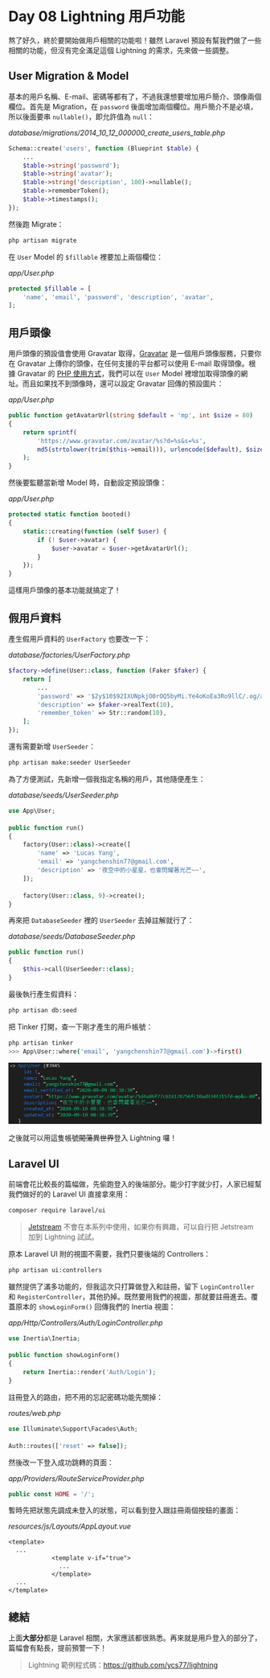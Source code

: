 # Day 08 Lightning 用戶功能

熬了好久，終於要開始做用戶相關的功能啦！雖然 Laravel 預設有幫我們做了一些相關的功能，但沒有完全滿足這個 Lightning 的需求，先來做一些調整。

## User Migration & Model

基本的用戶名稱、E-mail、密碼等都有了，不過我還想要增加用戶簡介、頭像兩個欄位。首先是 Migration，在 `password` 後面增加兩個欄位。用戶簡介不是必填，所以後面要串 `nullable()`，即允許值為 `null`：

*database/migrations/2014_10_12_000000_create_users_table.php*
```php
Schema::create('users', function (Blueprint $table) {
    ...
    $table->string('password');
    $table->string('avatar');
    $table->string('description', 100)->nullable();
    $table->rememberToken();
    $table->timestamps();
});
```

然後跑 Migrate：

```bash
php artisan migrate
```

在 `User` Model 的 `$fillable` 裡要加上兩個欄位：

*app/User.php*
```php
protected $fillable = [
    'name', 'email', 'password', 'description', 'avatar',
];
```

## 用戶頭像

用戶頭像的預設值會使用 Gravatar 取得，[Gravatar](https://en.gravatar.com/) 是一個用戶頭像服務，只要你在 Gravatar 上傳你的頭像，在任何支援的平台都可以使用 E-mail 取得頭像。根據 Gravatar 的 [PHP 使用方式](https://en.gravatar.com/site/implement/images/php/)，我們可以在 `User` Model 裡增加取得頭像的網址。而且如果找不到頭像時，還可以設定 Gravatar 回傳的預設圖片：

*app/User.php*
```php
public function getAvatarUrl(string $default = 'mp', int $size = 80)
{
    return sprintf(
        'https://www.gravatar.com/avatar/%s?d=%s&s=%s',
        md5(strtolower(trim($this->email))), urlencode($default), $size
    );
}
```

然後要監聽當新增 Model 時，自動設定預設頭像：

*app/User.php*
```php
protected static function booted()
{
    static::creating(function (self $user) {
        if (! $user->avatar) {
            $user->avatar = $user->getAvatarUrl();
        }
    });
}
```

這樣用戶頭像的基本功能就搞定了！

## 假用戶資料

產生假用戶資料的 `UserFactory` 也要改一下：

*database/factories/UserFactory.php*
```php
$factory->define(User::class, function (Faker $faker) {
    return [
        ...
        'password' => '$2y$10$92IXUNpkjO0rOQ5byMi.Ye4oKoEa3Ro9llC/.og/at2.uheWG/igi', // password
        'description' => $faker->realText(10),
        'remember_token' => Str::random(10),
    ];
});
```

還有需要新增 `UserSeeder`：

```bash
php artisan make:seeder UserSeeder
```

為了方便測試，先新增一個我指定名稱的用戶，其他隨便產生：

*database/seeds/UserSeeder.php*
```php
use App\User;

public function run()
{
    factory(User::class)->create([
        'name' => 'Lucas Yang',
        'email' => 'yangchenshin77@gmail.com',
        'description' => '夜空中的小星星，也會閃耀著光芒~~',
    ]);

    factory(User::class, 9)->create();
}
```

再來把 `DatabaseSeeder` 裡的 `UserSeeder` 去掉註解就行了：

*database/seeds/DatabaseSeeder.php*
```php
public function run()
{
    $this->call(UserSeeder::class);
}
```

最後執行產生假資料：

```bash
php artisan db:seed
```

把 Tinker 打開，查一下剛才產生的用戶帳號：

```bash
php artisan tinker
>>> App\User::where('email', 'yangchenshin77@gmail.com')->first()
```

![](../images/day08-01.jpg)

之後就可以用這隻帳號~~闖蕩異世界~~登入 Lightning 囉！

## Laravel UI

前端會花比較長的篇幅做，先偷跑登入的後端部分。能少打字就少打，人家已經幫我們做好的的 Laravel UI 直接拿來用：

```bash
composer require laravel/ui
```

> [Jetstream](https://jetstream.laravel.com/) 不會在本系列中使用，如果你有興趣，可以自行把 Jetstream 加到 Lightning 試試。

原本 Laravel UI 附的視圖不需要，我們只要後端的 Controllers：

```bash
php artisan ui:controllers
```

雖然提供了滿多功能的，但我這次只打算做登入和註冊，留下 `LoginController` 和 `RegisterController`，其他扔掉。既然要用我們的視圖，那就要註冊進去。覆蓋原本的 `showLoginForm()` 回傳我們的 Inertia 視圖：

*app/Http/Controllers/Auth/LoginController.php*
```php
use Inertia\Inertia;

public function showLoginForm()
{
    return Inertia::render('Auth/Login');
}
```

註冊登入的路由，把不用的忘記密碼功能先關掉：

*routes/web.php*
```php
use Illuminate\Support\Facades\Auth;

Auth::routes(['reset' => false]);
```

然後改一下登入成功跳轉的頁面：

*app/Providers/RouteServiceProvider.php*
```php
public const HOME = '/';
```

暫時先把狀態先調成未登入的狀態，可以看到登入跟註冊兩個按鈕的畫面：

*resources/js/Layouts/AppLayout.vue*
```vue
<template>
  ...
            <template v-if="true">
              ...
            </template>
  ...
</template>
```

## 總結

上面**大部分**都是 Laravel 相關，大家應該都很熟悉。再來就是用戶登入的部分了，篇幅會有點長，提前預警一下！

> Lightning 範例程式碼：https://github.com/ycs77/lightning
